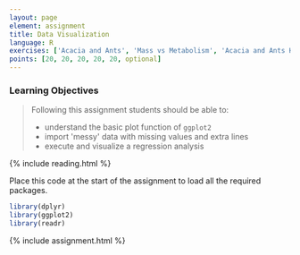 ```yaml
---
layout: page
element: assignment
title: Data Visualization
language: R
exercises: ['Acacia and Ants', 'Mass vs Metabolism', 'Acacia and Ants Histograms', 'Acacia and Ants Data Manipulation', 'Adult vs Newborn Size', 'Graphing Data From Multiple Tables']
points: [20, 20, 20, 20, 20, optional]
---
```


### Learning Objectives

> Following this assignment students should be able to:
>
> - understand the basic plot function of `ggplot2`
> - import 'messy' data with missing values and extra lines
> - execute and visualize a regression analysis

{% include reading.html %}

Place this code at the start of the assignment to load all the required packages.

```r
library(dplyr)
library(ggplot2)
library(readr)
```

{% include assignment.html %}
